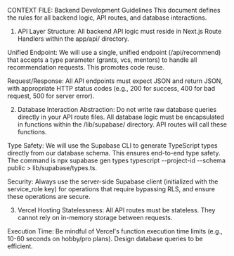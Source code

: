 CONTEXT FILE: Backend Development Guidelines
This document defines the rules for all backend logic, API routes, and database interactions.

1. API Layer
Structure: All backend API logic must reside in Next.js Route Handlers within the app/api/ directory.

Unified Endpoint: We will use a single, unified endpoint (/api/recommend) that accepts a type parameter (grants, vcs, mentors) to handle all recommendation requests. This promotes code reuse.

Request/Response: All API endpoints must expect JSON and return JSON, with appropriate HTTP status codes (e.g., 200 for success, 400 for bad request, 500 for server error).

2. Database Interaction
Abstraction: Do not write raw database queries directly in your API route files. All database logic must be encapsulated in functions within the /lib/supabase/ directory. API routes will call these functions.

Type Safety: We will use the Supabase CLI to generate TypeScript types directly from our database schema. This ensures end-to-end type safety. The command is npx supabase gen types typescript --project-id <your-ref-id> --schema public > lib/supabase/types.ts.

Security: Always use the server-side Supabase client (initialized with the service_role key) for operations that require bypassing RLS, and ensure these operations are secure.

3. Vercel Hosting
Statelessness: All API routes must be stateless. They cannot rely on in-memory storage between requests.

Execution Time: Be mindful of Vercel's function execution time limits (e.g., 10-60 seconds on hobby/pro plans). Design database queries to be efficient.